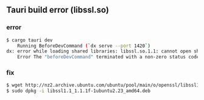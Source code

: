## Tauri build error (libssl.so)

### error
```bash
$ cargo tauri dev
    Running BeforeDevCommand (`dx serve --port 1420`)
dx: error while loading shared libraries: libssl.so.1.1: cannot open shared object file: No such file or directory
    Error The "beforeDevCommand" terminated with a non-zero status code.
```

### fix
```bash
$ wget http://nz2.archive.ubuntu.com/ubuntu/pool/main/o/openssl/libssl1.1_1.1.1f-1ubuntu2.23_amd64.deb
$ sudo dpkg -i libssl1.1_1.1.1f-1ubuntu2.23_amd64.deb
```
